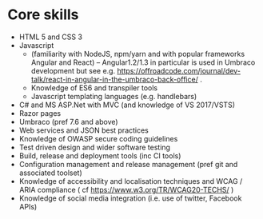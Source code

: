 # Core skills
* HTML 5 and CSS 3
* Javascript  
    * (familiarity with NodeJS, npm/yarn and with popular frameworks Angular and React) – Angular1.2/1.3 in particular is used in Umbraco development but see e.g. https://offroadcode.com/journal/dev-talk/react-in-angular-in-the-umbraco-back-office/ .
    * Knowledge of ES6 and transpiler tools
    * Javascript templating languages (e.g. handlebars)
* C# and MS ASP.Net with MVC (and knowledge of VS 2017/VSTS)
* Razor pages
* Umbraco (pref 7.6 and above) 
* Web services and JSON best practices
* Knowledge of OWASP secure coding guidelines
* Test driven design and wider software testing
* Build, release and deployment tools (inc CI tools)
* Configuration management and release management (pref git and associated toolset)
* Knowledge of accessibility and localisation techniques and WCAG / ARIA compliance ( cf https://www.w3.org/TR/WCAG20-TECHS/ )
* Knowledge of social media integration (i.e. use of twitter, Facebook APIs)
